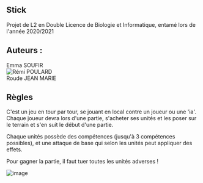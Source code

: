 ## Stick

Projet de L2 en Double Licence de Biologie et Informatique, entamé lors de l'année 2020/2021

## Auteurs :
Emma SOUFIR  
![Rémi POULARD](https://github.com/R-Poulard)  
Roude JEAN MARIE  

## Règles

C'est un jeu en tour par tour, se jouant en local contre un joueur ou une 'ia'.  
Chaque joueur devra lors d'une partie, s'acheter ses unités et les poser sur le terrain et s'en suit le début d'une partie.  

Chaque unités possède des compétences (jusqu'à 3 compétences possibles), et une attaque de base qui selon les unités peut appliquer des effets.  

Pour gagner la partie, il faut tuer toutes les unités adverses !  

![image](https://user-images.githubusercontent.com/77929210/131332112-b93c8969-faaa-4577-907a-a12bc9bd7fc8.png)
